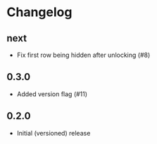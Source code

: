 # Changelog

## next

- Fix first row being hidden after unlocking (#8)

## 0.3.0

- Added version flag (#11)

## 0.2.0

- Initial (versioned) release
